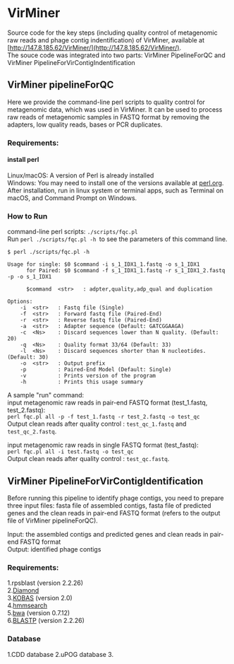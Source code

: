 # VirMiner
Source code for the key steps (including quality control of metagenomic raw reads and phage contig indentification) of VirMiner, available at [http://147.8.185.62/VirMiner/](http://147.8.185.62/VirMiner/).  
The souce code was integrated into two parts: VirMiner PipelineForQC and VirMiner PipelineForVirContigIndentification

## VirMiner pipelineForQC
Here we provide the command-line perl scripts to quality control for metagenomic data, which was used in VirMiner. It can be used to process raw reads of metagenomic samples in FASTQ format by removing the adapters, low quality reads, bases or PCR duplicates.

### Requirements:
#### install perl  
Linux/macOS: A version of Perl is already installed  
Windows: You may need to install one of the versions available at [perl.org](http://www.perl.org/get.html).  
After installation, run in linux system or terminal apps, such as Terminal on macOS, and Command Prompt on Windows.  

### How to Run
command-line perl scripts: `./scripts/fqc.pl`  
Run `perl ./scripts/fqc.pl -h `to see the parameters of this command line. 

```
$ perl ./scripts/fqc.pl -h

Usage for single: $0 $command -i s_1_IDX1_1.fastq -o s_1_IDX1
      for Paired: $0 $command -f s_1_IDX1_1.fastq -r s_1_IDX1_2.fastq -p -o s_1_IDX1

      $command	<str>	: adpter,quality,adp_qual and duplication

Options:
	-i	<str>	: Fastq file (Single)
	-f	<str>	: Forward fastq file (Paired-End)
	-r	<str>	: Reverse fastq file (Paired-End)
	-a	<str>	: Adapter sequence (Default: GATCGGAAGA)
	-c	<Ns>	: Discard sequences lower than N quality. (Default: 20)
	-q	<Ns>	: Quality format 33/64 (Default: 33)
	-l	<Ns>	: Discard sequences shorter than N nucleotides. (Default: 30)
	-o	<str>	: Output prefix
	-p       	: Paired-End Model (Default: Single)
	-v       	: Prints version of the program
	-h       	: Prints this usage summary
```

A sample "run" command:  
input metagenomic raw reads in pair-end FASTQ format (test_1.fastq, test_2.fastq):  
`perl fqc.pl all -p -f test_1.fastq -r test_2.fastq -o test_qc`  
Output clean reads after quality control : `test_qc_1.fastq` and `test_qc_2.fastq`.  

input metagenomic raw reads in single FASTQ format (test_fastq):  
`perl fqc.pl all -i test.fastq -o test_qc`  
Output clean reads after quality control : `test_qc.fastq`.  

## VirMiner PipelineForVirContigIdentification
Before running this pipeline to identify phage contigs, you need to prepare three input files: fasta file of assembled contigs, fasta file of predicted genes and the clean reads in pair-end FASTQ format (refers to the output file of VirMiner pipelineForQC).  

Input: the assembled contigs and predicted genes and clean reads in pair-end FASTQ format  
Output: identified phage contigs  

### Requirements:  
1.rpsblast (version 2.2.26)  
2.[Diamond](http://ab.inf.uni-tuebingen.de/software/diamond/)  
3.[KOBAS](http://kobas.cbi.pku.edu.cn/) (version 2.0)  
4.[hmmsearch](http://hmmer.org/)  
5.[bwa](http://bio-bwa.sourceforge.net/) (version 0.7.12)  
6.[BLASTP](https://blast.ncbi.nlm.nih.gov/Blast.cgi?CMD=Web&PAGE_TYPE=BlastDocs&DOC_TYPE=Download) (version 2.2.26)  


### Database
1.CDD database
2.uPOG database
3.



 
